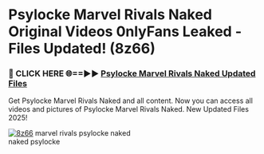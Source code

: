 # Psylocke Marvel Rivals Naked Original Videos 0nlyFans Leaked - Files Updated! (8z66)

<h3>🔴 CLICK HERE 🌐==►► <a href="https://tinyurl.com/yckcrads" rel="nofollow">Psylocke Marvel Rivals Naked Updated Files</a></h3>

Get Psylocke Marvel Rivals Naked and all content. Now you can access all videos and pictures of Psylocke Marvel Rivals Naked. New Updated Files 2025!

[![8z66](https://i.imgur.com/hpKpOFt.gif)](https://tinyurl.com/yckcrads)
marvel rivals psylocke naked<br>
naked psylocke